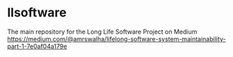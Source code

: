 # llsoftware
The main repository for the Long Life Software Project on Medium
https://medium.com/@amrswalha/lifelong-software-system-maintainability-part-1-7e0af04a179e
